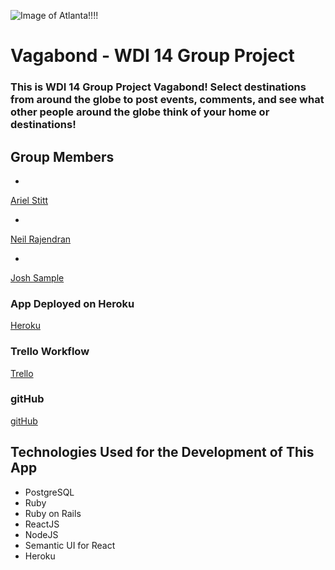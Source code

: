 ![Image of Atlanta!!!!](https://media.bizj.us/view/img/3972271/skyline-of-atlanta*1024xx1600-900-0-1384.jpg)
# Vagabond - WDI 14 Group Project

### This is WDI 14 Group Project Vagabond! Select destinations from around the globe to post events, comments, and see what other people around the globe think of your home or destinations!



## Group Members


* <a name="ArielLink" href="https://www.linkedin.com/in/ariel-stitt-7b9b4211a/">
Ariel Stitt</a>

* <a name="NeilLink" href="https://www.linkedin.com/in/neil-rajendran-67a64399/">
Neil Rajendran</a>


* <a name="JoshLink" href="https://www.linkedin.com/in/joshsample/">
Josh Sample</a>



### App Deployed on Heroku
<a name="Heroku" href="https://vonvagabondies.herokuapp.com/">Heroku</a>

### Trello Workflow
<a name="Trello" href="https://trello.com/b/vglEtjma/project-vagabond">Trello</a>

### gitHub
<a name="git" href="https://github.com/Saf3ty1nnumb3rs/project_vagabond">gitHub</a>

## Technologies Used for the Development of This App

* PostgreSQL
* Ruby
* Ruby on Rails
* ReactJS
* NodeJS
* Semantic UI for React
* Heroku


